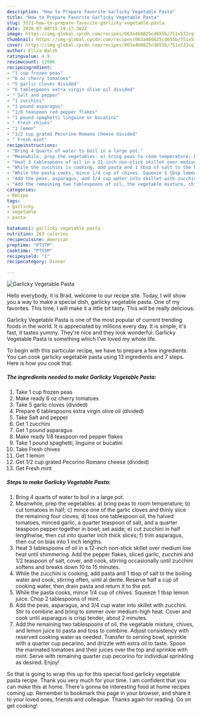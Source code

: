 ```yaml
---
description: "How to Prepare Favorite Garlicky Vegetable Pasta"
title: "How to Prepare Favorite Garlicky Vegetable Pasta"
slug: 3371-how-to-prepare-favorite-garlicky-vegetable-pasta
date: 2020-07-08T15:19:17.382Z
image: https://img-global.cpcdn.com/recipes/063a460825cd655b/751x532cq70/garlicky-vegetable-pasta-recipe-main-photo.jpg
thumbnail: https://img-global.cpcdn.com/recipes/063a460825cd655b/751x532cq70/garlicky-vegetable-pasta-recipe-main-photo.jpg
cover: https://img-global.cpcdn.com/recipes/063a460825cd655b/751x532cq70/garlicky-vegetable-pasta-recipe-main-photo.jpg
author: Eliza Walsh
ratingvalue: 4.9
reviewcount: 12886
recipeingredient:
- "1 cup frozen peas"
- "6 oz cherry tomatoes"
- "5 garlic cloves divided"
- "6 tablespoons extra virgin olive oil divided"
- " Salt and pepper"
- "1 zucchini"
- "1 pound asparagus"
- "1/8 teaspoon red pepper flakes"
- "1 pound spaghetti linguine or bucatini"
- " Fresh chives"
- "1 lemon"
- "1/2 cup grated Pecorino Romano cheese divided"
- " Fresh mint"
recipeinstructions:
- "Bring 4 quarts of water to boil in a large pot."
- "Meanwhile, prep the vegetables: a) bring peas to room temperature; b) cut tomatoes in half; c) mince one of the garlic cloves and thinly slice the remaining four cloves; d) toss one tablespoon oil, the halved tomatoes, minced garlic, a quarter teaspoon of salt, and a quarter teaspoon pepper together in bowl; set aside; e) cut zucchini in half lengthwise, then cut into quarter inch thick slices; f) trim asparagus, then cut on bias into 1 inch lengths."
- "Heat 3 tablespoons of oil in a 12-inch non-stick skillet over medium low heat until shimmering. Add the pepper flakes, sliced garlic, zucchini and 1/2 teaspoon of salt, cover, and cook, stirring occasionally until zucchini softens and breaks down 10 to 15 minutes."
- "While the zucchini is cooking, add pasta and 1 tbsp of salt to the boiling water and cook, stirring often, until al dente. Reserve half a cup of cooking water, then drain pasta and return it to the pot."
- "While the pasta cooks, mince 1/4 cup of chives. Squeeze 1 tbsp lemon juice. Chop 2 tablespoons of mint."
- "Add the peas, asparagus, and 3/4 cup water into skillet with zucchini. Stir to combine and bring to simmer over medium-high heat. Cover and cook until asparagus is crisp tender, about 2 minutes."
- "Add the remaining two tablespoons of oil, the vegetable mixture, chives, and lemon juice to pasta and toss to combine. Adjust consistency with reserved cooking water as needed. Transfer to serving bowl, sprinkle with a quarter cup pecarino, and drizzle with extra oil to taste. Spoon the marinated tomatoes and their juices over the top and sprinkle with mint. Serve with remaining quarter cup pecorino for individual sprinkling as desired. Enjoy!"
categories:
- Recipe
tags:
- garlicky
- vegetable
- pasta

katakunci: garlicky vegetable pasta 
nutrition: 263 calories
recipecuisine: American
preptime: "PT37M"
cooktime: "PT55M"
recipeyield: "1"
recipecategory: Dinner

---
```



![Garlicky Vegetable Pasta](https://img-global.cpcdn.com/recipes/063a460825cd655b/751x532cq70/garlicky-vegetable-pasta-recipe-main-photo.jpg)

Hello everybody, it is Brad, welcome to our recipe site. Today, I will show you a way to make a special dish, garlicky vegetable pasta. One of my favorites. This time, I will make it a little bit tasty. This will be really delicious.



Garlicky Vegetable Pasta is one of the most popular of current trending foods in the world. It is appreciated by millions every day. It is simple, it's fast, it tastes yummy. They're nice and they look wonderful. Garlicky Vegetable Pasta is something which I've loved my whole life.


To begin with this particular recipe, we have to prepare a few ingredients. You can cook garlicky vegetable pasta using 13 ingredients and 7 steps. Here is how you cook that.

<!--inarticleads1-->

##### The ingredients needed to make Garlicky Vegetable Pasta:

1. Take 1 cup frozen peas
1. Make ready 6 oz cherry tomatoes
1. Take 5 garlic cloves (divided)
1. Prepare 6 tablespoons extra virgin olive oil (divided)
1. Take  Salt and pepper
1. Get 1 zucchini
1. Get 1 pound asparagus
1. Make ready 1/8 teaspoon red pepper flakes
1. Take 1 pound spaghetti, linguine or bucatini
1. Take  Fresh chives
1. Get 1 lemon
1. Get 1/2 cup grated Pecorino Romano cheese (divided)
1. Get  Fresh mint




<!--inarticleads2-->

##### Steps to make Garlicky Vegetable Pasta:

1. Bring 4 quarts of water to boil in a large pot.
1. Meanwhile, prep the vegetables: a) bring peas to room temperature; b) cut tomatoes in half; c) mince one of the garlic cloves and thinly slice the remaining four cloves; d) toss one tablespoon oil, the halved tomatoes, minced garlic, a quarter teaspoon of salt, and a quarter teaspoon pepper together in bowl; set aside; e) cut zucchini in half lengthwise, then cut into quarter inch thick slices; f) trim asparagus, then cut on bias into 1 inch lengths.
1. Heat 3 tablespoons of oil in a 12-inch non-stick skillet over medium low heat until shimmering. Add the pepper flakes, sliced garlic, zucchini and 1/2 teaspoon of salt, cover, and cook, stirring occasionally until zucchini softens and breaks down 10 to 15 minutes.
1. While the zucchini is cooking, add pasta and 1 tbsp of salt to the boiling water and cook, stirring often, until al dente. Reserve half a cup of cooking water, then drain pasta and return it to the pot.
1. While the pasta cooks, mince 1/4 cup of chives. Squeeze 1 tbsp lemon juice. Chop 2 tablespoons of mint.
1. Add the peas, asparagus, and 3/4 cup water into skillet with zucchini. Stir to combine and bring to simmer over medium-high heat. Cover and cook until asparagus is crisp tender, about 2 minutes.
1. Add the remaining two tablespoons of oil, the vegetable mixture, chives, and lemon juice to pasta and toss to combine. Adjust consistency with reserved cooking water as needed. Transfer to serving bowl, sprinkle with a quarter cup pecarino, and drizzle with extra oil to taste. Spoon the marinated tomatoes and their juices over the top and sprinkle with mint. Serve with remaining quarter cup pecorino for individual sprinkling as desired. Enjoy!




So that is going to wrap this up for this special food garlicky vegetable pasta recipe. Thank you very much for your time. I am confident that you can make this at home. There's gonna be interesting food at home recipes coming up. Remember to bookmark this page in your browser, and share it to your loved ones, friends and colleague. Thanks again for reading. Go on get cooking!
